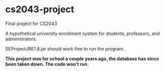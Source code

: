 # cs2043-project
Final project for CS2043 

A hypothetical university enrollment system for students, professors, and administrators.

SEProjectJRE1.8.jar should work fine to run the program.

**This project was for school a couple years ago, the database has since been taken down.  The code won't run.**

